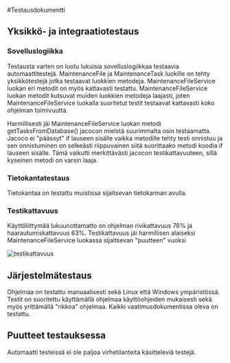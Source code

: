 #Testausdokumentti

## Yksikkö- ja integraatiotestaus

### Sovelluslogiikka

Testausta varten on luotu lukuisia sovelluslogiikkaa testaavia automaattitestejä. MaintenanceFile ja MaintenanceTask luokille on tehty yksikkötestejä 
jotka testaavat luokkien metodeja. MaintenanceFileService luokan eri metodit on myös kattavasti testattu. MaintenanceFileService luokan metodit kutsuvat 
muiden luokkien metodeja laajasti, joten MaintenanceFileService luokalla suoritetut testit testaavat kattavasti koko ohjelman toimivuutta. 

Harmillisesti jäi MaintenanceFileService luokan metodi getTasksFromDatabase() jacocon mielstä suurimmalta osin testaamatta. Jacoco ei "päässyt" if lauseen
sisälle vaikka metodille tehty testi onnistuu ja sen onnistuminen on selkeästi riippuvainen siitä suorittaako metodi koodia if lauseen sisälle. 
Tämä vaikutti merkittävästi jacocon testikattavuuteen, sillä kyseinen metodi on varsin laaja. 

### Tietokantatestaus

Tietokantaa on testattu muistissa sijaitsevan tietokannan avulla.

### Testikattavuus

Käyttöliittymää lukuunottamatto on ohjelman rivikattavuus 76% ja haarautumiskattavuus 63%. Testikattavuus jäi harmillisen alaiseksi MaintenanceFileService luokassa
sijaitsevan "puutteen" vuoksi

![testikattavuus](https://github.com/Zatyri/ot-harjoitustyo/blob/master/dokumentaatio/testCoverage.png)

## Järjestelmätestaus

Ohjelmaa on testattu manuaalisesti sekä Linux että Windows ympäristössä. 
Testit on suoritettu käyttämällä ohjelmaa käyttöohjeiden mukaisesti sekä myös yrittämällä "rikkoa" ohjelmaa.
Kaikki vaatimusdokumentissa oleva on testattu.

## Puutteet testauksessa

Automaatti testeissä ei ole paljoa virhetilanteita käsitteleviä testejä.



